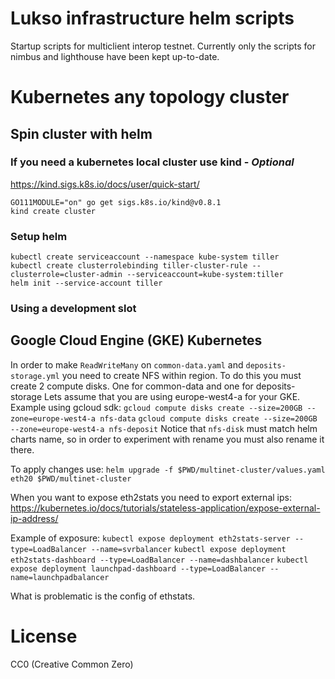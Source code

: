 # Lukso infrastructure helm scripts

Startup scripts for multiclient interop testnet. Currently only the scripts for nimbus and lighthouse have been kept up-to-date.

# Kubernetes any topology cluster

## Spin cluster with helm

### If you need a kubernetes local cluster use kind - *Optional*

https://kind.sigs.k8s.io/docs/user/quick-start/

```
GO111MODULE="on" go get sigs.k8s.io/kind@v0.8.1
kind create cluster
```

### Setup helm

```
kubectl create serviceaccount --namespace kube-system tiller
kubectl create clusterrolebinding tiller-cluster-rule --clusterrole=cluster-admin --serviceaccount=kube-system:tiller
helm init --service-account tiller
```

### Using a development slot

## Google Cloud Engine (GKE) Kubernetes
In order to make `ReadWriteMany` on `common-data.yaml` and `deposits-storage.yml` you need to create NFS within region.
To do this you must create 2 compute disks. One for common-data and one for deposits-storage
Lets assume that you are using europe-west4-a for your GKE.
Example using gcloud sdk:
`gcloud compute disks create --size=200GB --zone=europe-west4-a nfs-data`
`gcloud compute disks create --size=200GB --zone=europe-west4-a nfs-deposit`
Notice that `nfs-disk` must match helm charts name, so in order to experiment with rename you must also rename it there.

To apply changes use:
`helm upgrade -f $PWD/multinet-cluster/values.yaml eth20 $PWD/multinet-cluster`

When you want to expose eth2stats you need to export external ips:
https://kubernetes.io/docs/tutorials/stateless-application/expose-external-ip-address/

Example of exposure:
`kubectl expose deployment eth2stats-server --type=LoadBalancer --name=svrbalancer`
`kubectl expose deployment eth2stats-dashboard --type=LoadBalancer --name=dashbalancer`
`kubectl expose deployment launchpad-dashboard --type=LoadBalancer --name=launchpadbalancer`

What is problematic is the config of ethstats.

# License

CC0 (Creative Common Zero)
